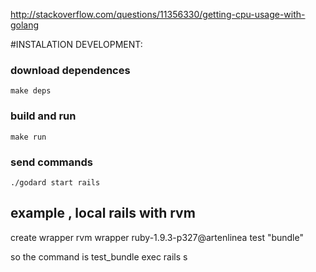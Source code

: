 

http://stackoverflow.com/questions/11356330/getting-cpu-usage-with-golang


#INSTALATION DEVELOPMENT:

### download dependences
  
    make deps
  
### build and run
  
    make run 


### send commands


    ./godard start rails




## example , local rails with rvm 

create wrapper
rvm wrapper ruby-1.9.3-p327@artenlinea test "bundle"

so the command is test_bundle exec rails s
